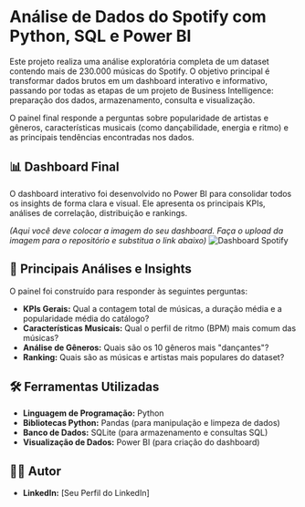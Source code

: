 # Análise de Dados do Spotify com Python, SQL e Power BI

Este projeto realiza uma análise exploratória completa de um dataset contendo mais de 230.000 músicas do Spotify. O objetivo principal é transformar dados brutos em um dashboard interativo e informativo, passando por todas as etapas de um projeto de Business Intelligence: preparação dos dados, armazenamento, consulta e visualização.

O painel final responde a perguntas sobre popularidade de artistas e gêneros, características musicais (como dançabilidade, energia e ritmo) e as principais tendências encontradas nos dados.

## 📊 Dashboard Final

O dashboard interativo foi desenvolvido no Power BI para consolidar todos os insights de forma clara e visual. Ele apresenta os principais KPIs, análises de correlação, distribuição e rankings.

*(Aqui você deve colocar a imagem do seu dashboard. Faça o upload da imagem para o repositório e substitua o link abaixo)*
![Dashboard Spotify](DashboardPronto.jpg)


## 🚀 Principais Análises e Insights

O painel foi construído para responder às seguintes perguntas:

* **KPIs Gerais:** Qual a contagem total de músicas, a duração média e a popularidade média do catálogo?
* **Características Musicais:** Qual o perfil de ritmo (BPM) mais comum das músicas?
* **Análise de Gêneros:** Quais são os 10 gêneros mais "dançantes"?
* **Ranking:** Quais são as músicas e artistas mais populares do dataset?

## 🛠️ Ferramentas Utilizadas

* **Linguagem de Programação:** Python
* **Bibliotecas Python:** Pandas (para manipulação e limpeza de dados)
* **Banco de Dados:** SQLite (para armazenamento e consultas SQL)
* **Visualização de Dados:** Power BI (para criação do dashboard)


## 👨‍💻 Autor


* **LinkedIn:** [Seu Perfil do LinkedIn]